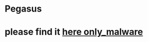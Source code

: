 # Pegasus
# please find it [here **only_malware**](https://github.com/loneicewolf/Pegasus/tree/ONLY_MALWARE)

